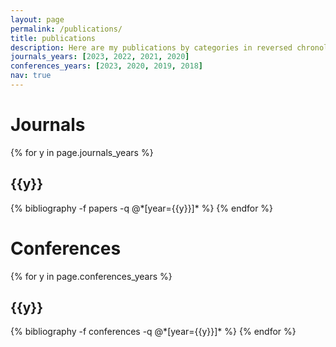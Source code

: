 ```yaml
---
layout: page
permalink: /publications/
title: publications
description: Here are my publications by categories in reversed chronological order.
journals_years: [2023, 2022, 2021, 2020]
conferences_years: [2023, 2020, 2019, 2018]
nav: true
---
```


<div class="publications">

<H1>Journals</H1>

{% for y in page.journals_years %}
  <h2 class="year">{{y}}</h2>
  {% bibliography -f papers -q @*[year={{y}}]* %}
{% endfor %}

<H1>Conferences</H1>

{% for y in page.conferences_years %}
  <h2 class="year">{{y}}</h2>
  {% bibliography -f conferences -q @*[year={{y}}]* %}
{% endfor %}

</div>